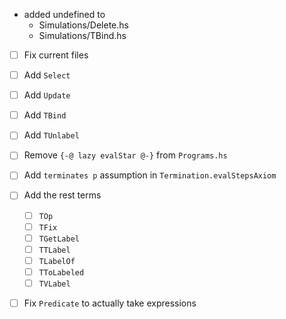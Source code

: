 - added undefined to 
	- Simulations/Delete.hs
	- Simulations/TBind.hs




- [ ] Fix current files

- [ ] Add `Select`
- [ ] Add `Update`
- [ ] Add `TBind`
- [ ] Add `TUnlabel`
- [ ] Remove `{-@ lazy evalStar @-}` from `Programs.hs`
- [ ] Add `terminates p` assumption in `Termination.evalStepsAxiom`
- [ ] Add the rest terms 

   - [ ] `TOp`
   - [ ] `TFix`
   - [ ] `TGetLabel`	
   - [ ] `TTLabel`
   - [ ] `TLabelOf`
   - [ ] `TToLabeled`
   - [ ] `TVLabel`

- [ ] Fix `Predicate` to actually take expressions
